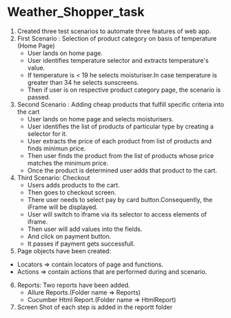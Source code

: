 # Weather_Shopper_task
1. Created three test scenarios to automate three features of web app.
2. First Scenario : Selection of product category on basis of temperature (Home Page)
   - User lands on home page.
   - User identifies temperature selector and extracts temperature's value.
   - If temperature is < 19 he selects moisturiser.In case temperature is greater than 34 he selects sunscreens.
   - Then if user is on respective product category page, the scenario is passed.
3. Second Scenario : Adding cheap products that fulfill specific criteria into the cart
   - User lands on home page and selects moisturisers.
   - User identifies the list of products of particular type by creating a selector for it.
   - User extracts the price of each product from list of products and finds minimun price.
   - Then user finds the product from the list of products whose price matches the minimum price.
   - Once the product is determined user adds that product to the cart.
4. Third Scenario: Checkout
   - Users adds products to the cart.
   - Then goes to checkout screen.
   - There user needs to select pay by card button.Consequently, the iFrame will be displayed.
   - User will switch to iframe via its selector to access elements of iframe.
   - Then user will add values into the fields.
   - And click on payment button.
   - It passes if payment gets successfull.
 5. Page objects have been created:
   - Locators => contain locators of page and functions.
   - Actions => contain actions that are performed during and scenario.
 6. Reports:
    Two reports have been added.
    - Allure Reports.(Folder name => Reports)
    - Cucumber Html Report.(Folder name => HtmlReport)
 7. Screen Shot of each step is added in the reportt folder
